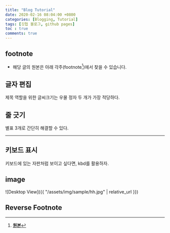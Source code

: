 ```yaml
---
title: "Blog Tutorial"
date: 2020-02-16 08:04:00 +0800
categories: [Blogging, Tutorial]
tags: [깃헙 블로그, github pages]
toc : true
comments: true
---
```


## footnote
+ 해당 글의 원본은 아래 각주(footnote[^footnote])에서 찾을 수 있습니다.

## 글자 편집
제목 역할을 위한 글씨크기는 우물 정자 두 개가 가장 적당하다.

## 줄 긋기
별표 3개로 간단히 해결할 수 있다.  
***

## 키보드 표시
<kbd>키보드</kbd>에 있는 자판처럼 보이고 싶다면, kbd를 활용하자.

## image
![Desktop View]({{ "/assets/img/sample/hh.jpg" | relative_url }})

## Reverse Footnote
[^footnote]: [**원본**](https://github.com/cotes2020/jekyll-theme-chirpy/)  
